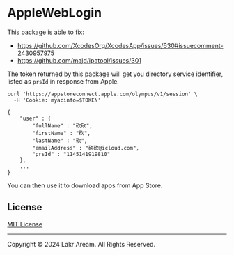 # AppleWebLogin

This package is able to fix:

- https://github.com/XcodesOrg/XcodesApp/issues/630#issuecomment-2430957975
- https://github.com/majd/ipatool/issues/301

The token returned by this package will get you directory service identifier, listed as `prsId` in response from Apple.

```
curl 'https://appstoreconnect.apple.com/olympus/v1/session' \
  -H 'Cookie: myacinfo=$TOKEN'

{
    "user" : {
        "fullName" : "砍砍",
        "firstName" : "砍",
        "lastName" : "砍",
        "emailAddress" : "砍砍@icloud.com",
        "prsId" : "1145141919810"
    },
    ...
}
```

You can then use it to download apps from App Store.

## License

[MIT License](./LICENSE)

---

Copyright © 2024 Lakr Aream. All Rights Reserved.

